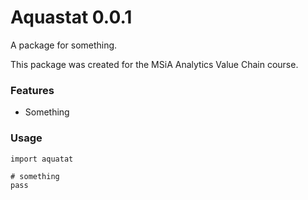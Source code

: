 # Aquastat 0.0.1

A package for something.

This package was created for the MSiA Analytics Value Chain course.

### Features

- Something

### Usage

```
import aquatat

# something
pass
```